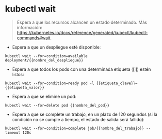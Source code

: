 # kubectl wait

> Espera a que los recursos alcancen un estado determinado.
> Más información: <https://kubernetes.io/docs/reference/generated/kubectl/kubectl-commands#wait>.

- Espera a que un despliegue esté disponible:

`kubectl wait --for=condition=available deployment/{{nombre_del_despliegue}}`

- Espera a que todos los pods con una determinada etiqueta ([l]) estén listos:

`kubectl wait --for=condition=ready pod -l {{etiqueta_clave}}={{etiqueta_valor}}`

- Espera a que se elimine un pod:

`kubectl wait --for=delete pod {{nombre_del_pod}}`

- Espera a que se complete un trabajo, en un plazo de 120 segundos (si la condición no se cumple a tiempo, el estado de salida será fallido):

`kubectl wait --for=condition=complete job/{{nombre_del_trabajo}} --timeout 120s`
